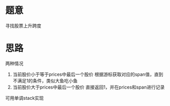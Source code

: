 # 题意
寻找股票上升跨度

# 思路
两种情况
1. 当前股价小于等于prices中最后一个股价
根据游标获取对应的span值，直到不满足1的条件，类似大鱼吃小鱼
2. 当前股价大于prices中最后一个股价
直接返回1，并在prices和span进行记录

可用单调stack实现